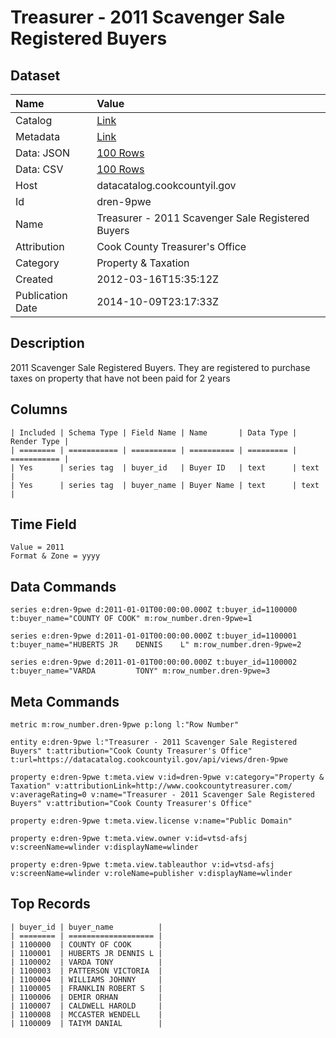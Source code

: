 # Treasurer - 2011 Scavenger Sale Registered Buyers

## Dataset

| Name | Value |
| :--- | :---- |
| Catalog | [Link](https://catalog.data.gov/dataset/treasurer-2011-scavenger-sale-registered-buyers-4e732) |
| Metadata | [Link](https://datacatalog.cookcountyil.gov/api/views/dren-9pwe) |
| Data: JSON | [100 Rows](https://datacatalog.cookcountyil.gov/api/views/dren-9pwe/rows.json?max_rows=100) |
| Data: CSV | [100 Rows](https://datacatalog.cookcountyil.gov/api/views/dren-9pwe/rows.csv?max_rows=100) |
| Host | datacatalog.cookcountyil.gov |
| Id | dren-9pwe |
| Name | Treasurer - 2011 Scavenger Sale Registered Buyers |
| Attribution | Cook County Treasurer's Office |
| Category | Property & Taxation |
| Created | 2012-03-16T15:35:12Z |
| Publication Date | 2014-10-09T23:17:33Z |

## Description

2011 Scavenger Sale Registered Buyers. They are registered to purchase taxes on property that have not been paid for 2 years

## Columns

```ls
| Included | Schema Type | Field Name | Name       | Data Type | Render Type |
| ======== | =========== | ========== | ========== | ========= | =========== |
| Yes      | series tag  | buyer_id   | Buyer ID   | text      | text        |
| Yes      | series tag  | buyer_name | Buyer Name | text      | text        |
```

## Time Field

```ls
Value = 2011
Format & Zone = yyyy
```

## Data Commands

```ls
series e:dren-9pwe d:2011-01-01T00:00:00.000Z t:buyer_id=1100000 t:buyer_name="COUNTY OF COOK" m:row_number.dren-9pwe=1

series e:dren-9pwe d:2011-01-01T00:00:00.000Z t:buyer_id=1100001 t:buyer_name="HUBERTS JR    DENNIS    L" m:row_number.dren-9pwe=2

series e:dren-9pwe d:2011-01-01T00:00:00.000Z t:buyer_id=1100002 t:buyer_name="VARDA         TONY" m:row_number.dren-9pwe=3
```

## Meta Commands

```ls
metric m:row_number.dren-9pwe p:long l:"Row Number"

entity e:dren-9pwe l:"Treasurer - 2011 Scavenger Sale Registered Buyers" t:attribution="Cook County Treasurer's Office" t:url=https://datacatalog.cookcountyil.gov/api/views/dren-9pwe

property e:dren-9pwe t:meta.view v:id=dren-9pwe v:category="Property & Taxation" v:attributionLink=http://www.cookcountytreasurer.com/ v:averageRating=0 v:name="Treasurer - 2011 Scavenger Sale Registered Buyers" v:attribution="Cook County Treasurer's Office"

property e:dren-9pwe t:meta.view.license v:name="Public Domain"

property e:dren-9pwe t:meta.view.owner v:id=vtsd-afsj v:screenName=wlinder v:displayName=wlinder

property e:dren-9pwe t:meta.view.tableauthor v:id=vtsd-afsj v:screenName=wlinder v:roleName=publisher v:displayName=wlinder
```

## Top Records

```ls
| buyer_id | buyer_name          | 
| ======== | =================== | 
| 1100000  | COUNTY OF COOK      | 
| 1100001  | HUBERTS JR DENNIS L | 
| 1100002  | VARDA TONY          | 
| 1100003  | PATTERSON VICTORIA  | 
| 1100004  | WILLIAMS JOHNNY     | 
| 1100005  | FRANKLIN ROBERT S   | 
| 1100006  | DEMIR ORHAN         | 
| 1100007  | CALDWELL HAROLD     | 
| 1100008  | MCCASTER WENDELL    | 
| 1100009  | TAIYM DANIAL        | 
```